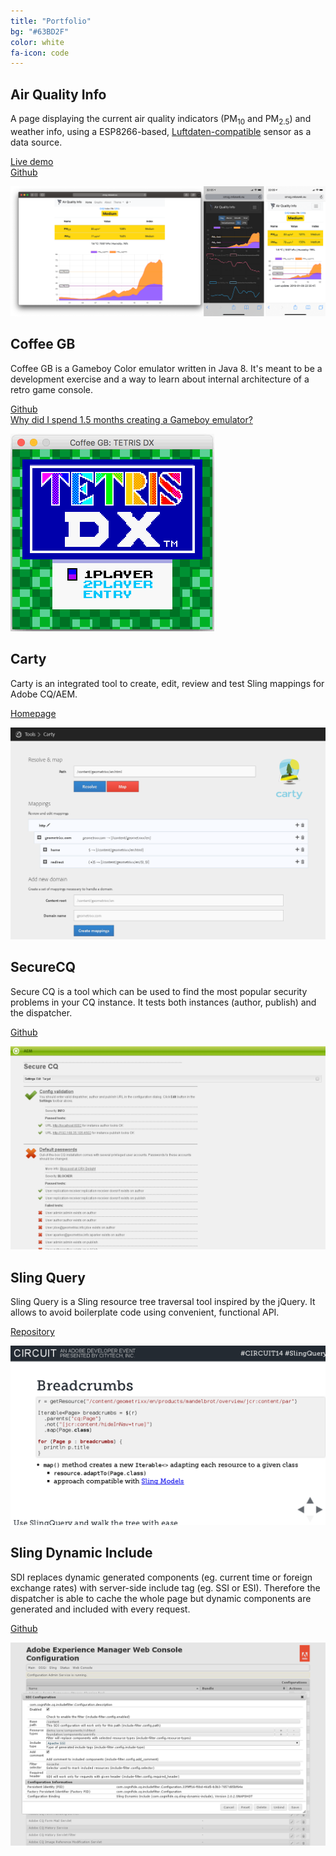 ```yaml
---
title: "Portfolio"
bg: "#63BD2F"
color: white
fa-icon: code
---
```


## Air Quality Info

A page displaying the current air quality indicators (PM<sub>10</sub> and PM<sub>2.5</sub>) and weather info, using a ESP8266-based, [Luftdaten-compatible](https://luftdaten.info/feinstaubsensor-bauen/) sensor as a data source.

<i class="fa fa-line-chart"></i> <a href="https://smog.rekawek.eu">Live demo</a><br/>
<i class="fa fa-github"></i> <a href="https://github.com/trekawek/air-quality-info">Github</a>

<a href="https://smog.rekawek.eu">
<img src="img/air-quality-info.png"/>
</a>

## Coffee GB

Coffee GB is a Gameboy Color emulator written in Java 8. It's meant to be a development exercise and a way to learn about internal architecture of a retro game console.

<i class="fa fa-github"></i> <a href="https://github.com/trekawek/coffee-gb">Github</a><br/>
<i class="fa fa-pencil"></i> <a href="http://blog.rekawek.eu/2017/02/09/coffee-gb/">Why did I spend 1.5 months creating a Gameboy emulator?</a>

<a href="https://github.com/trekawek/coffee-gb">
<img src="img/coffee-gb.gif"/>
</a>

## Carty

Carty is an integrated tool to create, edit, review and test Sling mappings for Adobe CQ/AEM.

<i class="fa fa-home"></i> <a href="http://cognifide.github.io/Carty/">Homepage</a>

<a href="http://cognifide.github.io/Carty/">
<img src="img/carty.png" class="screenshot"/>
</a>

## SecureCQ

Secure CQ is a tool which can be used to find the most popular security problems in your CQ instance. It tests both instances (author, publish) and the dispatcher.

<i class="fa fa-github"></i> <a href="https://github.com/Cognifide/SecureCQ">Github</a>

<a href="https://github.com/Cognifide/SecureCQ">
<img src="img/securecq.png" class="screenshot"/>
</a>

## Sling Query

Sling Query is a Sling resource tree traversal tool inspired by the jQuery. It allows to avoid boilerplate code using convenient, functional API.

<i class="fa fa-github"></i> <a href="https://github.com/apache/sling/tree/trunk/contrib/extensions/sling-query">Repository</a>

<a href="https://github.com/apache/sling/tree/trunk/contrib/extensions/sling-query">
<img src="img/slingquery.png" class="screenshot"/>
</a>

## Sling Dynamic Include

SDI replaces dynamic generated components (eg. current time or foreign exchange rates) with server-side include tag (eg. SSI or ESI). Therefore the dispatcher is able to cache the whole page but dynamic components are generated and included with every request. 

<i class="fa fa-github"></i> <a href="https://github.com/Cognifide/Sling-Dynamic-Include">Github</a>

<a href="https://github.com/Cognifide/Sling-Dynamic-Include">
<img src="img/sdi.png" class="screenshot"/>
</a>
